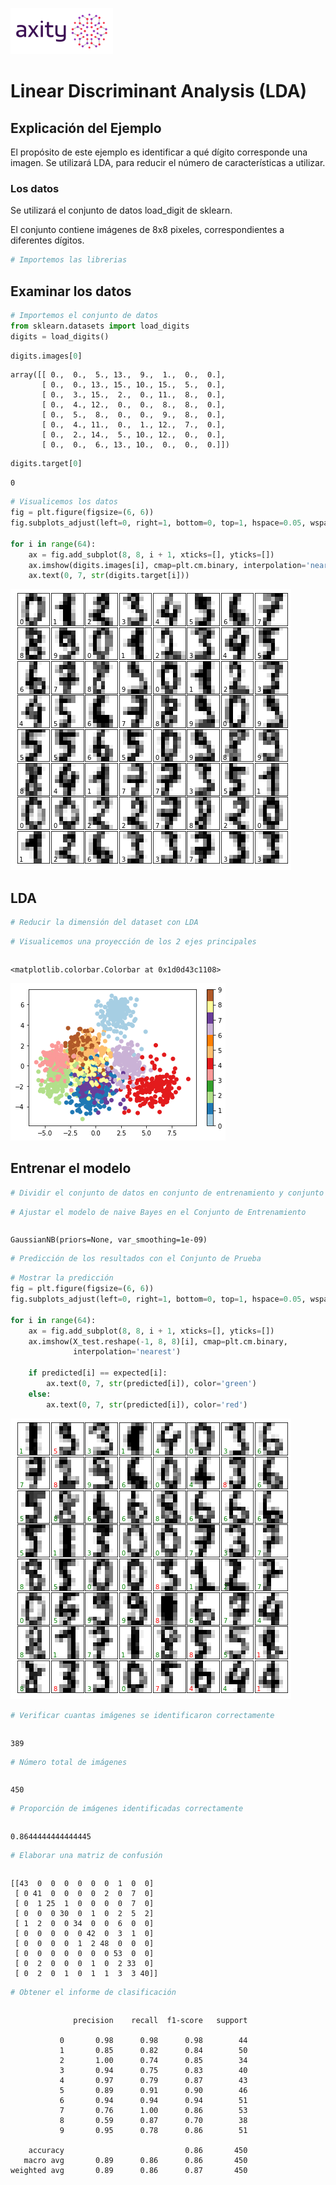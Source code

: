 ![png](../../../imagenes/logotipo-axity-ppt.png)

# Linear Discriminant Analysis (LDA)

## Explicación del Ejemplo

El propósito de este ejemplo es identificar a qué dígito corresponde una imagen. Se utilizará LDA, para reducir el número de características a utilizar.

### Los datos
Se utilizará el conjunto de datos load_digit de sklearn.  

El conjunto contiene imágenes de 8x8 pixeles, correspondientes a diferentes dígitos.  


```python
# Importemos las librerias

```

## Examinar los datos


```python
# Importemos el conjunto de datos
from sklearn.datasets import load_digits
digits = load_digits()
```


```python
digits.images[0]
```




    array([[ 0.,  0.,  5., 13.,  9.,  1.,  0.,  0.],
           [ 0.,  0., 13., 15., 10., 15.,  5.,  0.],
           [ 0.,  3., 15.,  2.,  0., 11.,  8.,  0.],
           [ 0.,  4., 12.,  0.,  0.,  8.,  8.,  0.],
           [ 0.,  5.,  8.,  0.,  0.,  9.,  8.,  0.],
           [ 0.,  4., 11.,  0.,  1., 12.,  7.,  0.],
           [ 0.,  2., 14.,  5., 10., 12.,  0.,  0.],
           [ 0.,  0.,  6., 13., 10.,  0.,  0.,  0.]])




```python
digits.target[0]
```




    0




```python
# Visualicemos los datos
fig = plt.figure(figsize=(6, 6))
fig.subplots_adjust(left=0, right=1, bottom=0, top=1, hspace=0.05, wspace=0.05)

for i in range(64):
    ax = fig.add_subplot(8, 8, i + 1, xticks=[], yticks=[])
    ax.imshow(digits.images[i], cmap=plt.cm.binary, interpolation='nearest')
    ax.text(0, 7, str(digits.target[i]))
```


![png](../../../imagenes/02-Linear%20Discriminant%20Analysis_7_0.png)


## LDA


```python
# Reducir la dimensión del dataset con LDA

```


```python
# Visualicemos una proyección de los 2 ejes principales

```


```python

```




    <matplotlib.colorbar.Colorbar at 0x1d0d43c1108>




![png](../../../imagenes/02-Linear%20Discriminant%20Analysis_11_1.png)


## Entrenar el modelo


```python
# Dividir el conjunto de datos en conjunto de entrenamiento y conjunto de prueba

```


```python
# Ajustar el modelo de naive Bayes en el Conjunto de Entrenamiento
```


```python

```




    GaussianNB(priors=None, var_smoothing=1e-09)




```python
# Predicción de los resultados con el Conjunto de Prueba

```


```python
# Mostrar la predicción
fig = plt.figure(figsize=(6, 6))
fig.subplots_adjust(left=0, right=1, bottom=0, top=1, hspace=0.05, wspace=0.05)

for i in range(64):
    ax = fig.add_subplot(8, 8, i + 1, xticks=[], yticks=[])
    ax.imshow(X_test.reshape(-1, 8, 8)[i], cmap=plt.cm.binary,
              interpolation='nearest')

    if predicted[i] == expected[i]:
        ax.text(0, 7, str(predicted[i]), color='green')
    else:
        ax.text(0, 7, str(predicted[i]), color='red')
```


![png](../../../imagenes/02-Linear%20Discriminant%20Analysis_17_0.png)



```python
# Verificar cuantas imágenes se identificaron correctamente

```


```python

```

    389
    


```python
# Número total de imágenes

```


```python

```

    450
    


```python
# Proporción de imágenes identificadas correctamente

```


```python

```




    0.8644444444444445




```python
# Elaborar una matriz de confusión

```


```python

```

    [[43  0  0  0  0  0  0  1  0  0]
     [ 0 41  0  0  0  0  2  0  7  0]
     [ 0  1 25  1  0  0  0  0  7  0]
     [ 0  0  0 30  0  1  0  2  5  2]
     [ 1  2  0  0 34  0  0  6  0  0]
     [ 0  0  0  0  0 42  0  3  1  0]
     [ 0  0  0  0  1  2 48  0  0  0]
     [ 0  0  0  0  0  0  0 53  0  0]
     [ 0  2  0  0  0  1  0  2 33  0]
     [ 0  2  0  1  0  1  1  3  3 40]]
    


```python
# Obtener el informe de clasificación

```


```python

```

                  precision    recall  f1-score   support
    
               0       0.98      0.98      0.98        44
               1       0.85      0.82      0.84        50
               2       1.00      0.74      0.85        34
               3       0.94      0.75      0.83        40
               4       0.97      0.79      0.87        43
               5       0.89      0.91      0.90        46
               6       0.94      0.94      0.94        51
               7       0.76      1.00      0.86        53
               8       0.59      0.87      0.70        38
               9       0.95      0.78      0.86        51
    
        accuracy                           0.86       450
       macro avg       0.89      0.86      0.86       450
    weighted avg       0.89      0.86      0.87       450
    
    

